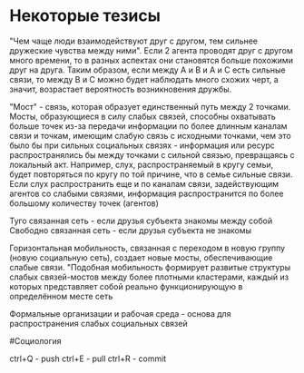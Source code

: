 # Некоторые тезисы


"Чем чаще люди взаимодействуют друг с другом, тем сильнее дружеские чувства между ними". Если 2 агента проводят друг с другом много времени, то в разных аспектах они становятся больше похожими друг на друга. Таким образом, если между A и В и А и С есть сильные связи, то между В и С можно будет наблюдать много схожих черт, а значит, возрастает вероятность возникновения дружбы.

"Мост" - связь, которая образует единственный путь между 2 точками. Мосты, образующиеся в силу слабых связей, способны охватывать больше точек из-за передачи информации по более длинным каналам связи и точкам, имеющим слабую связь с исходными точками, чем это было бы при сильных социальных связях - информация или ресурс распространялись бы между точками с сильной связью, превращаясь с локальный акт. Например, слух, распространяемый в кругу семьи, будет повторяться по кругу по той причине, что в семье сильные связи. Если слух распространить еще и по каналам связи, задействующим агентов со слабыми связями, информация распространится по более большому количеству точек (агентов)

Туго связанная сеть - если друзья субъекта знакомы между собой
Свободно связанная сеть - если друзья субъекта не знакомы 

Горизонтальная мобильность, связанная с переходом в новую группу (новую социальную сеть), создает новые мосты, обеспечивающие слабые связи.
"Подобная мобильность формирует развитые структуры слабых связей-мостов между более плотными
кластерами, каждый из которых представляет собой реально функционирующую в определённом
месте сеть

Формальные организации и рабочая среда - основа для распространения слабых социальных связей



#Социология 

ctrl+Q - push
ctrl+E - pull
ctrl+R - commit


